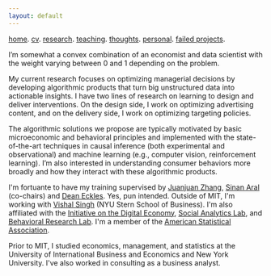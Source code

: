 ```yaml
---
layout: default
---
```


[home](./). [cv](./assets/files/CV.pdf). [research](./research.md). [teaching](./teaching.md). [thoughts](./thought.md). [personal](./hobby.md). [failed projects](./failed.md).

I’m somewhat a convex combination of an economist and data scientist with the weight varying between 0 and 1 depending on the problem. 

My current research focuses on optimizing managerial decisions by developing algorithmic products that turn big unstructured data into actionable insights. I have two lines of research on learning to design and deliver interventions. On the design side, I work on optimizing advertising content, and on the delivery side, I work on optimizing targeting policies. 

The algorithmic solutions we propose are typically motivated by basic microeconomic and behavioral principles and implemented with the state-of-the-art techniques in causal inference (both experimental and observational) and machine learning (e.g., computer vision, reinforcement learning). I’m also interested in understanding consumer behaviors more broadly and how they interact with these algorithmic products.

<!--My current research combines tools in econometrics, machine learning and leverages unstructured data (e.g., video, text, map and network) to optimize marketing decisions and answer questions of general interest in social sciences. I’m also interested in understanding consumer behaviors through the lens of basic psychological and neurological principles.
One stream of my current work focuses on combining machine learning and adaptive experimentation to personalize marketing interventions. Another one centers on extracting insights from unstructured data such as video (images, audios and text), map and network in observational studies. I'm also interested in understanding consumer behaviors through the lens of basic economic and psychological principles. 
(e.g., video, text, map and network)
My current research focuses on optimizing managerial decisions such as advertising, pricing and targeting by developing algorithmic products that turn big unstructured data into actionable insights. 
-->

I'm fortuante to have my training supervised by [Juanjuan Zhang](https://mitsloan.mit.edu/faculty/directory/juanjuan-zhang), [Sinan Aral](https://mitsloan.mit.edu/faculty/directory/sinan-kayhan-aral) (co-chairs) and [Dean Eckles](https://mitsloan.mit.edu/faculty/directory/dean-eckles). Yes, pun intended. Outside of MIT, I'm working with [Vishal Singh](http://people.stern.nyu.edu/vsingh/index.html) (NYU Stern School of Business). I'm also affiliated with the [Initiative on the Digital Economy](http://ide.mit.edu), [Social Analytics Lab](https://www.sinanaral.io/research/lab), and [Behavioral Research Lab](https://brl.mit.edu). I'm a member of the [American Statistical Association](https://www.amstat.org/).

Prior to MIT, I studied economics, management, and statistics at the University of International Business and Economics and New York University. I've also worked in consulting as a business analyst.

<!--
![Octocat](https://github.githubassets.com/images/icons/emoji/octocat.png)
and [Paramveer Dhillon](https://www.si.umich.edu/people/paramveer-dhillon) (University of Michigan School of Information).
-->
